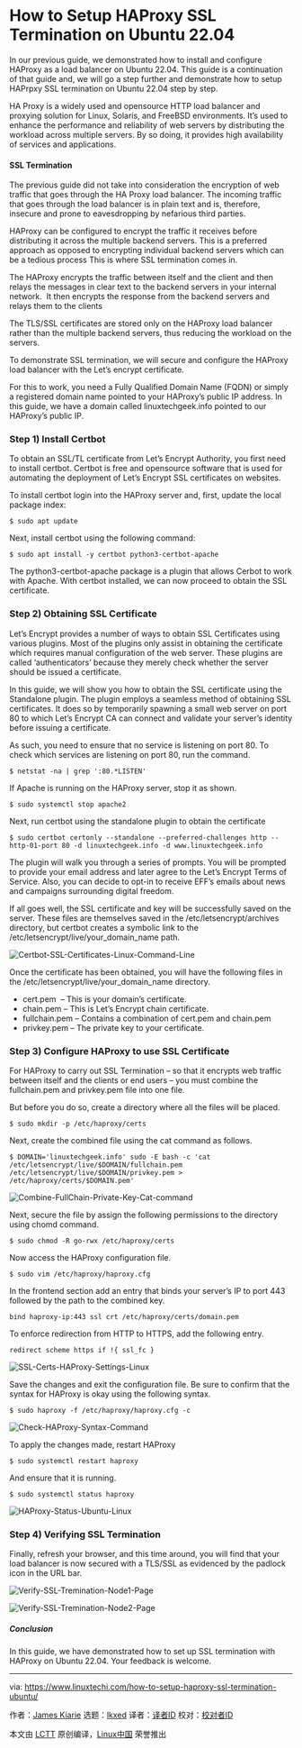 [#]: subject: "How to Setup HAProxy SSL Termination on Ubuntu 22.04"
[#]: via: "https://www.linuxtechi.com/how-to-setup-haproxy-ssl-termination-ubuntu/"
[#]: author: "James Kiarie https://www.linuxtechi.com/author/james/"
[#]: collector: "lkxed"
[#]: translator: " "
[#]: reviewer: " "
[#]: publisher: " "
[#]: url: " "

How to Setup HAProxy SSL Termination on Ubuntu 22.04
======
In our previous guide, we demonstrated how to install and configure HAProxy as a load balancer on Ubuntu 22.04. This guide is a continuation of that guide and, we will go a step further and demonstrate how to setup HAPrpxy SSL termination on Ubuntu 22.04 step by step.

HA Proxy is a widely used and opensource HTTP load balancer and proxying solution for Linux, Solaris, and FreeBSD environments. It’s used to enhance the performance and reliability of web servers by distributing the workload across multiple servers. By so doing, it provides high availability of services and applications.

#### SSL Termination

The previous guide did not take into consideration the encryption of web traffic that goes through the HA Proxy load balancer. The incoming traffic that goes through the load balancer is in plain text and is, therefore, insecure and prone to eavesdropping by nefarious third parties.

HAProxy can be configured to encrypt the traffic it receives before distributing it across the multiple backend servers. This is a preferred approach as opposed to encrypting individual backend servers which can be a tedious process This is where SSL termination comes in.

The HAProxy encrypts the traffic between itself and the client and then relays the messages in clear text to the backend servers in your internal network.  It then encrypts the response from the backend servers and relays them to the clients

The TLS/SSL certificates are stored only on the HAProxy load balancer rather than the multiple backend servers, thus reducing the workload on the servers.

To demonstrate SSL termination, we will secure and configure the HAProxy load balancer with the Let’s encrypt certificate.

For this to work, you need a Fully Qualified Domain Name (FQDN) or simply a registered domain name pointed to your HAProxy’s public IP address. In this guide, we have a domain called linuxtechgeek.info pointed to our HAProxy’s public IP.

### Step 1) Install Certbot

To obtain an SSL/TL certificate from Let’s Encrypt Authority, you first need to install certbot. Certbot is free and opensource software that is used for automating the deployment of Let’s Encrypt SSL certificates on websites.

To install certbot login into the HAProxy server and, first, update the local package index:

```
$ sudo apt update
```

Next, install certbot using the following command:

```
$ sudo apt install -y certbot python3-certbot-apache
```

The python3-certbot-apache package is a plugin that allows Cerbot to work with Apache. With certbot installed, we can now proceed to obtain the SSL certificate.

### Step 2) Obtaining SSL Certificate

Let’s Encrypt provides a number of ways to obtain SSL Certificates using various plugins. Most of the plugins only assist in obtaining the certificate which requires manual configuration of the web server. These plugins are called ‘authenticators’ because they merely check whether the server should be issued a certificate.

In this guide, we will show you how to obtain the SSL certificate using the Standalone plugin. The plugin employs a seamless method of obtaining SSL certificates. It does so by temporarily spawning a small web server on port 80 to which Let’s Encrypt CA can connect and validate your server’s identity before issuing a certificate.

As such, you need to ensure that no service is listening on port 80. To check which services are listening on port 80, run the command.

```
$ netstat -na | grep ':80.*LISTEN'
```

If Apache is running on the HAProxy server, stop it as shown.

```
$ sudo systemctl stop apache2
```

Next, run certbot using the standalone plugin to obtain the certificate

```
$ sudo certbot certonly --standalone --preferred-challenges http --http-01-port 80 -d linuxtechgeek.info -d www.linuxtechgeek.info
```

The plugin will walk you through a series of prompts. You will be prompted to provide your email address and later agree to the Let’s Encrypt Terms of Service. Also, you can decide to opt-in to receive EFF’s emails about news and campaigns surrounding digital freedom.

If all goes well, the SSL certificate and key will be successfully saved on the server. These files are themselves saved in the /etc/letsencrypt/archives directory, but certbot creates a symbolic link to the /etc/letsencrypt/live/your_domain_name path.

![Certbot-SSL-Certificates-Linux-Command-Line][1]

Once the certificate has been obtained, you will have the following files in the /etc/letsencrypt/live/your_domain_name directory.

* cert.pem  – This is your domain’s certificate.
* chain.pem – This is Let’s Encrypt chain certificate.
* fullchain.pem – Contains a combination of cert.pem and chain.pem
* privkey.pem – The private key to your certificate.

### Step 3) Configure HAProxy to use SSL Certificate

For HAProxy to carry out SSL Termination – so that it encrypts web traffic between itself and the clients or end users – you must combine the fullchain.pem and privkey.pem file into one file.

But before you do so, create a directory where all the files will be placed.

```
$ sudo mkdir -p /etc/haproxy/certs
```

Next, create the combined file using the cat command as follows.

```
$ DOMAIN='linuxtechgeek.info' sudo -E bash -c 'cat /etc/letsencrypt/live/$DOMAIN/fullchain.pem /etc/letsencrypt/live/$DOMAIN/privkey.pem > /etc/haproxy/certs/$DOMAIN.pem'
```

![Combine-FullChain-Private-Key-Cat-command][2]

Next, secure the file by assign the following permissions to the directory using chomd command.

```
$ sudo chmod -R go-rwx /etc/haproxy/certs
```

Now access the HAProxy configuration file.

```
$ sudo vim /etc/haproxy/haproxy.cfg
```

In the frontend section add an entry that binds your server’s IP to port 443 followed by the path to the combined key.

```
bind haproxy-ip:443 ssl crt /etc/haproxy/certs/domain.pem
```

To enforce redirection from HTTP to HTTPS, add the following entry.

```
redirect scheme https if !{ ssl_fc }
```

![SSL-Certs-HAProxy-Settings-Linux][3]

Save the changes and exit the configuration file. Be sure to confirm that the syntax for HAProxy is okay using the following syntax.

```
$ sudo haproxy -f /etc/haproxy/haproxy.cfg -c
```

![Check-HAProxy-Syntax-Command][4]

To apply the changes made, restart HAProxy

```
$ sudo systemctl restart haproxy
```

And ensure that it is running.

```
$ sudo systemctl status haproxy
```

![HAProxy-Status-Ubuntu-Linux][5]

### Step 4) Verifying SSL Termination 

Finally, refresh your browser, and this time around, you will find that your load balancer is now secured with a TLS/SSL as evidenced by the padlock icon in the URL bar.

![Verify-SSL-Tremination-Node1-Page][6]

![Verify-SSL-Tremination-Node2-Page][7]

##### Conclusion

In this guide, we have demonstrated how to set up SSL termination with HAProxy on Ubuntu 22.04. Your feedback is welcome.

--------------------------------------------------------------------------------

via: https://www.linuxtechi.com/how-to-setup-haproxy-ssl-termination-ubuntu/

作者：[James Kiarie][a]
选题：[lkxed][b]
译者：[译者ID](https://github.com/译者ID)
校对：[校对者ID](https://github.com/校对者ID)

本文由 [LCTT](https://github.com/LCTT/TranslateProject) 原创编译，[Linux中国](https://linux.cn/) 荣誉推出

[a]: https://www.linuxtechi.com/author/james/
[b]: https://github.com/lkxed
[1]: https://www.linuxtechi.com/wp-content/uploads/2022/08/Certbot-SSL-Certificates-Linux-Command-Line.png
[2]: https://www.linuxtechi.com/wp-content/uploads/2022/08/Combine-FullChain-Private-Key-Cat-command.png
[3]: https://www.linuxtechi.com/wp-content/uploads/2022/08/SSL-Certs-HAProxy-Settings-Linux.png
[4]: https://www.linuxtechi.com/wp-content/uploads/2022/08/Check-HAProxy-Syntax-Command.png
[5]: https://www.linuxtechi.com/wp-content/uploads/2022/08/HAProxy-Status-Ubuntu-Linux.png
[6]: https://www.linuxtechi.com/wp-content/uploads/2022/08/Verify-SSL-Tremination-Node1-Page.png
[7]: https://www.linuxtechi.com/wp-content/uploads/2022/08/Verify-SSL-Tremination-Node2-Page.png
